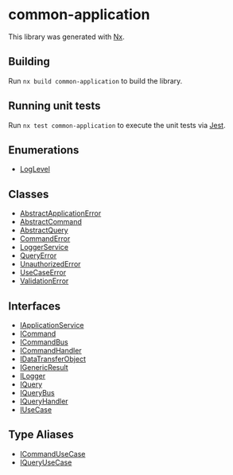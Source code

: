 # common-application

This library was generated with [Nx](https://nx.dev).

## Building

Run `nx build common-application` to build the library.

## Running unit tests

Run `nx test common-application` to execute the unit tests via [Jest](https://jestjs.io).

## Enumerations

- [LogLevel](/libraries/common-application/Enumeration.LogLevel.md)

## Classes

- [AbstractApplicationError](/libraries/common-application/Class.AbstractApplicationError.md)
- [AbstractCommand](/libraries/common-application/Class.AbstractCommand.md)
- [AbstractQuery](/libraries/common-application/Class.AbstractQuery.md)
- [CommandError](/libraries/common-application/Class.CommandError.md)
- [LoggerService](/libraries/common-application/Class.LoggerService.md)
- [QueryError](/libraries/common-application/Class.QueryError.md)
- [UnauthorizedError](/libraries/common-application/Class.UnauthorizedError.md)
- [UseCaseError](/libraries/common-application/Class.UseCaseError.md)
- [ValidationError](/libraries/common-application/Class.ValidationError.md)

## Interfaces

- [IApplicationService](/libraries/common-application/Interface.IApplicationService.md)
- [ICommand](/libraries/common-application/Interface.ICommand.md)
- [ICommandBus](/libraries/common-application/Interface.ICommandBus.md)
- [ICommandHandler](/libraries/common-application/Interface.ICommandHandler.md)
- [IDataTransferObject](/libraries/common-application/Interface.IDataTransferObject.md)
- [IGenericResult](/libraries/common-application/Interface.IGenericResult.md)
- [ILogger](/libraries/common-application/Interface.ILogger.md)
- [IQuery](/libraries/common-application/Interface.IQuery.md)
- [IQueryBus](/libraries/common-application/Interface.IQueryBus.md)
- [IQueryHandler](/libraries/common-application/Interface.IQueryHandler.md)
- [IUseCase](/libraries/common-application/Interface.IUseCase.md)

## Type Aliases

- [ICommandUseCase](/libraries/common-application/TypeAlias.ICommandUseCase.md)
- [IQueryUseCase](/libraries/common-application/TypeAlias.IQueryUseCase.md)
